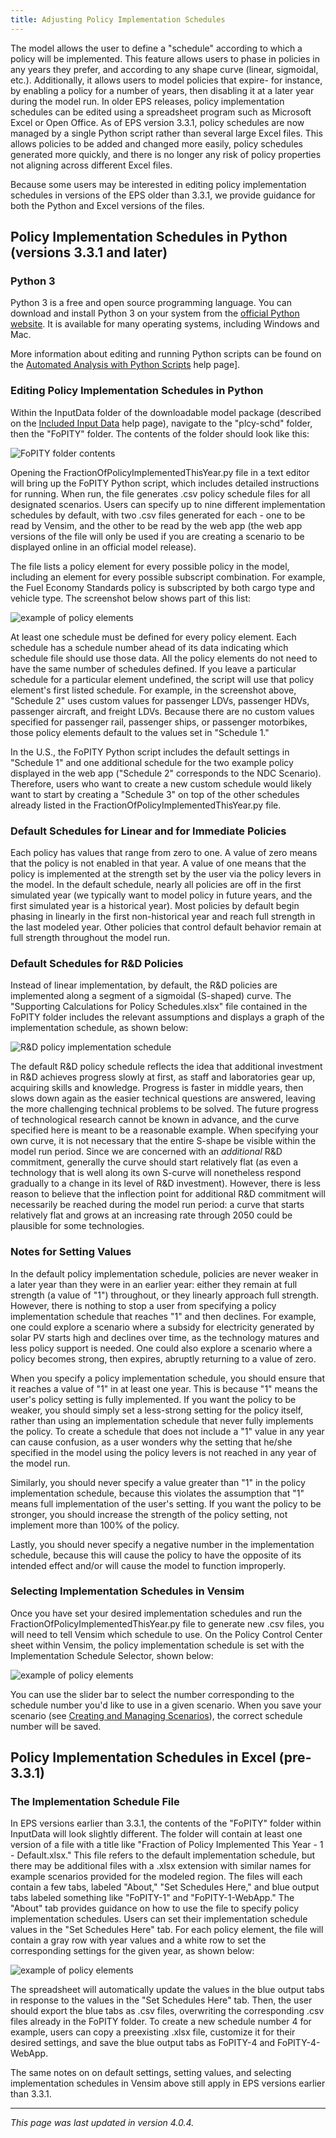 ```yaml
---
title: Adjusting Policy Implementation Schedules
---
```


The model allows the user to define a "schedule" according to which a policy will be implemented.  This feature allows users to phase in policies in any years they prefer, and according to any shape curve (linear, sigmoidal, etc.).  Additionally, it allows users to model policies that expire- for instance, by enabling a policy for a number of years, then disabling it at a later year during the model run.  In older EPS releases, policy implementation schedules can be edited using a spreadsheet program such as Microsoft Excel or Open Office.  As of EPS version 3.3.1, policy schedules are now managed by a single Python script rather than several large Excel files.  This allows policies to be added and changed more easily, policy schedules generated more quickly, and there is no longer any risk of policy properties not aligning across different Excel files. 

Because some users may be interested in editing policy implementation schedules in versions of the EPS older than 3.3.1, we provide guidance for both the Python and Excel versions of the files.

## Policy Implementation Schedules in Python (versions 3.3.1 and later)

### Python 3

Python 3 is a free and open source programming language.  You can download and install Python 3 on your system from the [official Python website](https://www.python.org/).  It is available for many operating systems, including Windows and Mac.

More information about editing and running Python scripts can be found on the [Automated Analysis with Python Scripts](automated-analysis) help page].

### Editing Policy Implementation Schedules in Python

Within the InputData folder of the downloadable model package (described on the [Included Input Data](input-data) help page), navigate to the "plcy-schd" folder, then the "FoPITY" folder.  The contents of the folder should look like this:

![FoPITY folder contents](/img/adjusting-plcy-impl-schd-FoPITYFolder.png)

Opening the FractionOfPolicyImplementedThisYear.py file in a text editor will bring up the FoPITY Python script, which includes detailed instructions for running.  When run, the file generates .csv policy schedule files for all designated scenarios.  Users can specify up to nine different implementation schedules by default, with two .csv files generated for each - one to be read by Vensim, and the other to be read by the web app (the web app versions of the file will only be used if you are creating a scenario to be displayed online in an official model release).  

The file lists a policy element for every possible policy in the model, including an element for every possible subscript combination.  For example, the Fuel Economy Standards policy is subscripted by both cargo type and vehicle type.  The screenshot below shows part of this list: 

![example of policy elements](/img/adjusting-plcy-impl-schd-FuelEconomy.png)

At least one schedule must be defined for every policy element.  Each schedule has a schedule number ahead of its data indicating which schedule file should use those data.  All the policy elements do not need to have the same number of schedules defined.  If you leave a particular schedule for a particular element undefined, the script will use that policy element's first listed schedule.  For example, in the screenshot above, "Schedule 2" uses custom values for passenger LDVs, passenger HDVs, passenger aircraft, and freight LDVs.  Because there are no custom values specified for passenger rail, passenger ships, or passenger motorbikes, those policy elements default to the values set in "Schedule 1." 

In the U.S., the FoPITY Python script includes the default settings in "Schedule 1" and one additional schedule for the two example policy displayed in the web app ("Schedule 2" corresponds to the NDC Scenario).  Therefore, users who want to create a new custom schedule would likely want to start by creating a "Schedule 3" on top of the other schedules already listed in the FractionOfPolicyImplementedThisYear.py file.

### Default Schedules for Linear and for Immediate Policies

Each policy has values that range from zero to one.  A value of zero means that the policy is not enabled in that year.  A value of one means that the policy is implemented at the strength set by the user via the policy levers in the model.  In the default schedule, nearly all policies are off in the first simulated year (we typically want to model policy in future years, and the first simulated year is a historical year).  Most policies by default begin phasing in linearly in the first non-historical year and reach full strength in the last modeled year.  Other policies that control default behavior remain at full strength throughout the model run. 

### Default Schedules for R&D Policies

Instead of linear implementation, by default, the R&D policies are implemented along a segment of a sigmoidal (S-shaped) curve.  The "Supporting Calculations for Policy Schedules.xlsx" file contained in the FoPITY folder includes the relevant assumptions and displays a graph of the implementation schedule, as shown below:

![R&D policy implementation schedule](/img/adjusting-plcy-impl-schd-RnDSchedule.png)

The default R&D policy schedule reflects the idea that additional investment in R&D achieves progress slowly at first, as staff and laboratories gear up, acquiring skills and knowledge.  Progress is faster in middle years, then slows down again as the easier technical questions are answered, leaving the more challenging technical problems to be solved.  The future progress of technological research cannot be known in advance, and the curve specified here is meant to be a reasonable example.  When specifying your own curve, it is not necessary that the entire S-shape be visible within the model run period.  Since we are concerned with an *additional* R&D commitment, generally the curve should start relatively flat (as even a technology that is well along its own S-curve will nonetheless respond gradually to a change in its level of R&D investment).  However, there is less reason to believe that the inflection point for additional R&D commitment will necessarily be reached during the model run period: a curve that starts relatively flat and grows at an increasing rate through 2050 could be plausible for some technologies.

### Notes for Setting Values

In the default policy implementation schedule, policies are never weaker in a later year than they were in an earlier year: either they remain at full strength (a value of "1") throughout, or they linearly approach full strength.  However, there is nothing to stop a user from specifying a policy implementation schedule that reaches "1" and then declines.  For example, one could explore a scenario where a subsidy for electricity generated by solar PV starts high and declines over time, as the technology matures and less policy support is needed.  One could also explore a scenario where a policy becomes strong, then expires, abruptly returning to a value of zero.

When you specify a policy implementation schedule, you should ensure that it reaches a value of "1" in at least one year.  This is because "1" means the user's policy setting is fully implemented.  If you want the policy to be weaker, you should simply set a less-strong setting for the policy itself, rather than using an implementation schedule that never fully implements the policy.  To create a schedule that does not include a "1" value in any year can cause confusion, as a user wonders why the setting that he/she specified in the model using the policy levers is not reached in any year of the model run.

Similarly, you should never specify a value greater than "1" in the policy implementation schedule, because this violates the assumption that "1" means full implementation of the user's setting.  If you want the policy to be stronger, you should increase the strength of the policy setting, not implement more than 100% of the policy.

Lastly, you should never specify a negative number in the implementation schedule, because this will cause the policy to have the opposite of its intended effect and/or will cause the model to function improperly.

### Selecting Implementation Schedules in Vensim

Once you have set your desired implementation schedules and run the FractionOfPolicyImplementedThisYear.py file to generate new .csv files, you will need to tell Vensim which schedule to use.  On the Policy Control Center sheet within Vensim, the policy implementation schedule is set with the Implementation Schedule Selector, shown below:

![example of policy elements](/img/adjusting-plcy-impl-schd-ScheduleSelector.png)

You can use the slider bar to select the number corresponding to the schedule number you'd like to use in a given scenario.  When you save your scenario (see [Creating and Managing Scenarios](creating-and-managing-scenarios)), the correct schedule number will be saved. 

## Policy Implementation Schedules in Excel (pre- 3.3.1)

### The Implementation Schedule File

In EPS versions earlier than 3.3.1, the contents of the "FoPITY" folder within InputData will look slightly different.  The folder will contain at least one version of a file with a title like "Fraction of Policy Implemented This Year - 1 - Default.xlsx."  This file refers to the default implementation schedule, but there may be additional files with a .xlsx extension with similar names for example scenarios provided for the modeled region. The files will each contain a few tabs, labeled "About," "Set Schedules Here," and blue output tabs labeled something like "FoPITY-1" and "FoPITY-1-WebApp." The "About" tab provides guidance on how to use the file to specify policy implementation schedules.  Users can set their implementation schedule values in the "Set Schedules Here" tab.  For each policy element, the file will contain a gray row with year values and a white row to set the corresponding settings for the given year, as shown below:

![example of policy elements](/img/adjusting-plcy-impl-schd-SetSchedHere.png)

The spreadsheet will automatically update the values in the blue output tabs in response to the values in the "Set Schedules Here" tab.  Then, the user should export the blue tabs as .csv files, overwriting the corresponding .csv files already in the FoPITY folder.  To create a new schedule number 4 for example, users can copy a preexisting .xlsx file, customize it for their desired settings, and save the blue output tabs as FoPITY-4 and FoPITY-4-WebApp. 

The same notes on on default settings, setting values, and selecting implementation schedules in Vensim above still apply in EPS versions earlier than 3.3.1. 

---
*This page was last updated in version 4.0.4.*
